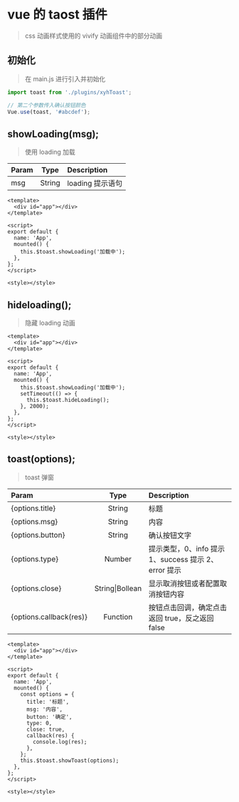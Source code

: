 # vue 的 taost 插件

> css 动画样式使用的 vivify 动画组件中的部分动画

## 初始化

> 在 main.js 进行引入并初始化

```javascript
import toast from './plugins/xyhToast';

// 第二个参数传入确认按钮颜色
Vue.use(toast, '#abcdef');
```

## showLoading(msg);

> 使用 loading 加载

| Param |  Type  | Description      |
| :---- | :----: | :--------------- |
| msg   | String | loading 提示语句 |

```vue
<template>
  <div id="app"></div>
</template>

<script>
export default {
  name: 'App',
  mounted() {
    this.$toast.showLoading('加载中');
  },
};
</script>

<style></style>
```

## hideloading();

> 隐藏 loading 动画

```vue
<template>
  <div id="app"></div>
</template>

<script>
export default {
  name: 'App',
  mounted() {
    this.$toast.showLoading('加载中');
    setTimeout(() => {
      this.$toast.hideLoading();
    }, 2000);
  },
};
</script>

<style></style>
```

## toast(options);

> toast 弹窗

| Param                   |      Type       | Description                                          |
| :---------------------- | :-------------: | :--------------------------------------------------- |
| {options.title}         |     String      | 标题                                                 |
| {options.msg}           |     String      | 内容                                                 |
| {options.button}        |     String      | 确认按钮文字                                         |
| {options.type}          |     Number      | 提示类型，0、info 提示 1、success 提示 2、error 提示 |
| {options.close}         | String\|Bollean | 显示取消按钮或者配置取消按钮内容                     |
| {options.callback(res)} |    Function     | 按钮点击回调，确定点击返回 true，反之返回 false      |

```vue
<template>
  <div id="app"></div>
</template>

<script>
export default {
  name: 'App',
  mounted() {
    const options = {
      title: '标题',
      msg: '内容',
      button: '确定',
      type: 0,
      close: true,
      callback(res) {
        console.log(res);
      },
    };
    this.$toast.showToast(options);
  },
};
</script>

<style></style>
```
